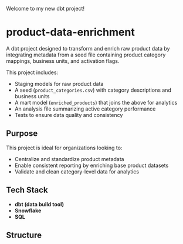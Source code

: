 Welcome to my new dbt project!

# product-data-enrichment

A dbt project designed to transform and enrich raw product data by integrating metadata from a seed file containing product category mappings, business units, and activation flags.

This project includes:
- Staging models for raw product data
- A seed (`product_categories.csv`) with category descriptions and business units
- A mart model (`enriched_products`) that joins the above for analytics
- An analysis file summarizing active category performance
- Tests to ensure data quality and consistency

## Purpose

This project is ideal for organizations looking to:
- Centralize and standardize product metadata
- Enable consistent reporting by enriching base product datasets
- Validate and clean category-level data for analytics

## Tech Stack



- **dbt (data build tool)**
- **Snowflake** 
- **SQL** 

## Structure

